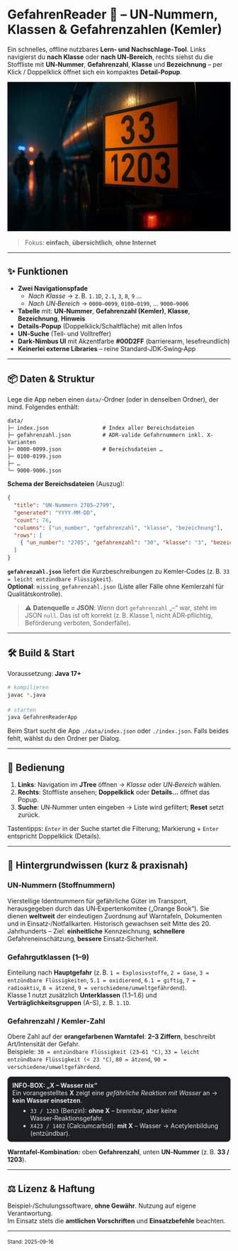 
# GefahrenReader 🚒 – UN‑Nummern, Klassen & Gefahrenzahlen (Kemler)

Ein schnelles, offline nutzbares **Lern‑ und Nachschlage‑Tool**. 
Links navigierst du **nach Klasse** oder **nach UN‑Bereich**, rechts siehst du die Stoffliste mit **UN‑Nummer**, **Gefahrenzahl**, **Klasse** und **Bezeichnung** – per Klick / Doppelklick öffnet sich ein kompaktes **Detail‑Popup**.

![Hero](wall.png)

> Fokus: **einfach**, **übersichtlich**, **ohne Internet**

---

## ✨ Funktionen

- **Zwei Navigationspfade**
  - *Nach Klasse* → z. B. `1.1D`, `2.1`, `3`, `8`, `9` …
  - *Nach UN‑Bereich* → `0000–0099`, `0100–0199`, … `9000–9006`
- **Tabelle** mit: **UN‑Nummer**, **Gefahrenzahl (Kemler)**, **Klasse**, **Bezeichnung**, **Hinweis**
- **Details‑Popup** (Doppelklick/Schaltfläche) mit allen Infos
- **UN‑Suche** (Teil‑ und Volltreffer)
- **Dark‑Nimbus UI** mit Akzentfarbe **#00D2FF** (barrierearm, lesefreundlich)
- **Keinerlei externe Libraries** – reine Standard‑JDK‑Swing‑App

---

## 📦 Daten & Struktur

Lege die App neben einen `data/`‑Ordner (oder in denselben Ordner), der mind. Folgendes enthält:

```
data/
├─ index.json                 # Index aller Bereichsdateien
├─ gefahrenzahl.json          # ADR-valide Gefahrnummern inkl. X-Varianten
├─ 0000-0099.json             # Bereichsdateien …
├─ 0100-0199.json
├─ …
└─ 9000-9006.json
```

**Schema der Bereichsdateien** (Auszug):
```json
{
  "title": "UN-Nummern 2705–2799",
  "generated": "YYYY-MM-DD",
  "count": 76,
  "columns": ["un_number", "gefahrenzahl", "klasse", "bezeichnung"],
  "rows": [
    { "un_number": "2705", "gefahrenzahl": "30", "klasse": "3", "bezeichnung": "…" }
  ]
}
```

**`gefahrenzahl.json`** liefert die Kurzbeschreibungen zu Kemler‑Codes (z. B. `33 = leicht entzündbare Flüssigkeit`).  
**Optional**: `missing_gefahrenzahl.json` (Liste aller Fälle ohne Kemlerzahl für Qualitätskontrolle).

> ⚠️ **Datenquelle = JSON**: Wenn dort `gefahrenzahl` „–“ war, steht im JSON `null`. Das ist oft korrekt (z. B. Klasse 1, nicht ADR‑pflichtig, Beförderung verboten, Sonderfälle).

---

## 🛠️ Build & Start

Voraussetzung: **Java 17+**

```bash
# kompilieren
javac *.java

# starten
java GefahrenReaderApp
```

Beim Start sucht die App `./data/index.json` oder `./index.json`. Falls beides fehlt, wählst du den Ordner per Dialog.

---

## 🧭 Bedienung

1. **Links**: Navigation im **JTree** öffnen → *Klasse* oder *UN‑Bereich* wählen.  
2. **Rechts**: Stoffliste ansehen; **Doppelklick** oder **Details…** öffnet das Popup.  
3. **Suche**: UN‑Nummer unten eingeben → Liste wird gefiltert; **Reset** setzt zurück.

Tastentipps: `Enter` in der Suche startet die Filterung; Markierung + `Enter` entspricht Doppelklick (Details).

---

## 🧠 Hintergrundwissen (kurz & praxisnah)

### UN‑Nummern (Stoffnummern)
Vierstellige Identnummern für gefährliche Güter im Transport, herausgegeben durch das UN‑Expertenkomitee („Orange Book“). Sie dienen **weltweit** der eindeutigen Zuordnung auf Warntafeln, Dokumenten und in Einsatz‑/Notfallkarten. Historisch gewachsen seit Mitte des 20. Jahrhunderts – Ziel: **einheitliche** Kennzeichnung, **schnellere** Gefahreneinschätzung, **bessere** Einsatz‑Sicherheit.

### Gefahrgutklassen (1–9)
Einteilung nach **Hauptgefahr** (z. B. `1 = Explosivstoffe`, `2 = Gase`, `3 = entzündbare Flüssigkeiten`, `5.1 = oxidierend`, `6.1 = giftig`, `7 = radioaktiv`, `8 = ätzend`, `9 = verschiedene/umweltgefährdend`).  
Klasse 1 nutzt zusätzlich **Unterklassen** (1.1–1.6) und **Verträglichkeitsgruppen** (A–S), z. B. `1.1D`.

### Gefahrenzahl / Kemler‑Zahl
Obere Zahl auf der **orangefarbenen Warntafel**: **2–3 Ziffern**, beschreibt Art/Intensität der Gefahr.  
Beispiele: `30 = entzündbare Flüssigkeit (23–61 °C)`, `33 = leicht entzündbare Flüssigkeit (< 23 °C)`, `80 = ätzend`, `90 = verschiedene/umweltgefährdend`.

<div style="border:1px solid #444; padding:10px; border-radius:8px; background:#1e1f25; color:#e6e6e6; margin:1em 0;">
  <b>INFO‑BOX: „X – Wasser nix“</b><br/>
  Ein vorangestelltes <b>X</b> zeigt eine <i>gefährliche Reaktion mit Wasser</i> an &rarr; <b>kein Wasser einsetzen</b>.
  <ul style="margin:6px 0 0 1.2em;">
    <li><code>33 / 1203</code> (Benzin): <b>ohne X</b> – brennbar, aber keine Wasser‑Reaktionsgefahr.</li>
    <li><code>X423 / 1402</code> (Calciumcarbid): <b>mit X</b> – Wasser → Acetylenbildung (entzündbar).</li>
  </ul>
</div>

**Warntafel‑Kombination:** oben **Gefahrenzahl**, unten **UN‑Nummer** (z. B. **33 / 1203**).

---

## ⚖️ Lizenz & Haftung

Beispiel‑/Schulungssoftware, **ohne Gewähr**. Nutzung auf eigene Verantwortung.  
Im Einsatz stets die **amtlichen Vorschriften** und **Einsatzbefehle** beachten.

---

<small>Stand: 2025-09-16</small>
